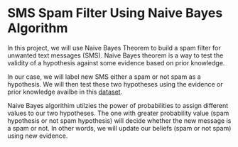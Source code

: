 # SMS Spam Filter Using Naive Bayes Algorithm

In this project, we will use Naive Bayes Theorem to build a spam filter for unwanted text messages (SMS). Naive Bayes theorem is a way to test the validity of a hypothesis against some evidence based on prior knowledge. 

In our case, we will label new SMS either a spam or not spam as a hypothesis. We will then test these two hypotheses using the evidence or prior knowledge availbe in this [dataset](https://archive.ics.uci.edu/ml/datasets/sms+spam+collection). 

Naive Bayes algorithim utilzies the power of probabilities to assign different values to our two hypotheses. The one with greater probability value (spam hypothesis or not spam hypothesis) will decide whether the new message is a spam or not. In other words, we will update our beliefs (spam or not spam) using new evidence. 
